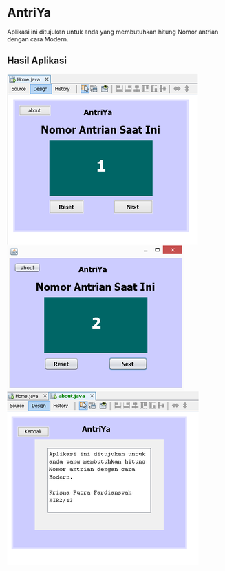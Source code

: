 # AntriYa
Aplikasi ini ditujukan untuk anda yang membutuhkan hitung Nomor antrian dengan cara Modern.



## Hasil Aplikasi
![Screenshoot](https://github.com/kputraf/AntriYa/blob/master/6.PNG) ![Screenshoot](https://github.com/kputraf/AntriYa/blob/master/10.PNG)
![Screenshoot](https://github.com/kputraf/AntriYa/blob/master/7.PNG)
